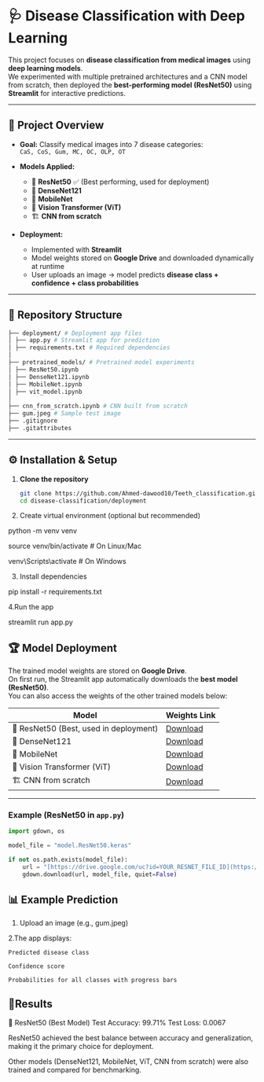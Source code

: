 # 🩺 Disease Classification with Deep Learning

This project focuses on **disease classification from medical images** using **deep learning models**.  
We experimented with multiple pretrained architectures and a CNN model from scratch, then deployed the **best-performing model (ResNet50)** using **Streamlit** for interactive predictions.

---

## 🚀 Project Overview

- **Goal:** Classify medical images into 7 disease categories:  
  `CaS, CoS, Gum, MC, OC, OLP, OT`  

- **Models Applied:**
  - 🧩 **ResNet50** ✅ (Best performing, used for deployment)
  - 🔬 **DenseNet121**
  - 📱 **MobileNet**
  - 🧠 **Vision Transformer (ViT)**
  - 🏗️ **CNN from scratch**

- **Deployment:**
  - Implemented with **Streamlit**  
  - Model weights stored on **Google Drive** and downloaded dynamically at runtime  
  - User uploads an image → model predicts **disease class + confidence + class probabilities**  

---

## 📂 Repository Structure

``` bash
├── deployment/ # Deployment app files
│ ├── app.py # Streamlit app for prediction
│ ├── requirements.txt # Required dependencies
│
├── pretrained_models/ # Pretrained model experiments
│ ├── ResNet50.ipynb
│ ├── DenseNet121.ipynb
│ ├── MobileNet.ipynb
│ ├── vit_model.ipynb
│
├── cnn_from_scratch.ipynb # CNN built from scratch
├── gum.jpeg # Sample test image
├── .gitignore
├── .gitattributes

```


---

## ⚙️ Installation & Setup

1. **Clone the repository**
   ```bash
   git clone https://github.com/Ahmed-dawood10/Teeth_classification.git
   cd disease-classification/deployment
   ```

2. Create virtual environment (optional but recommended)

python -m venv venv

source venv/bin/activate     # On Linux/Mac

venv\Scripts\activate        # On Windows

3. Install dependencies

pip install -r requirements.txt

4.Run the app

streamlit run app.py


## 🏆 Model Deployment

The trained model weights are stored on **Google Drive**.  
On first run, the Streamlit app automatically downloads the **best model (ResNet50)**.  
You can also access the weights of the other trained models below:

| Model            | Weights Link                                                                 |
|------------------|-------------------------------------------------------------------------------|
| 🧩 ResNet50 (Best, used in deployment) | [Download]([https://drive.google.com/uc?id=YOUR_RESNET_FILE_ID](https://drive.google.com/file/d/1Gvs0ZuMX1UQi6SPaNhekh_C7jJ505r9N/view?usp=drive_link))     |
| 🔬 DenseNet121   | [Download]([https://drive.google.com/uc?id=YOUR_DENSENET_FILE_ID](https://drive.google.com/file/d/11gvBNuEDsG-TeW0suH0pz-0NH88xB1Y2/view?usp=drive_link))   |
| 📱 MobileNet     | [Download]([https://drive.google.com/uc?id=YOUR_MOBILENET_FILE_ID](https://drive.google.com/file/d/1wFf8zw8qI1ocRv02lm9PvLzCraypjKI6/view?usp=drive_link))   |
| 🧠 Vision Transformer (ViT) | [Download]([https://drive.google.com/uc?id=YOUR_VIT_FILE_ID](https://drive.google.com/file/d/1nT2zuvx6jvkcmujiFQ7-ZMrsB_QnCU2w/view?usp=drive_link))   |
| 🏗️ CNN from scratch | [Download]([https://drive.google.com/uc?id=YOUR_SCRATCH_FILE_ID](https://drive.google.com/file/d/1drxz-YdfFybW_01ZyWFRubysislr3qKa/view?usp=drive_link)) |

---

### Example (ResNet50 in `app.py`)
```python
import gdown, os

model_file = "model.ResNet50.keras"

if not os.path.exists(model_file):
    url = "[https://drive.google.com/uc?id=YOUR_RESNET_FILE_ID](https://drive.google.com/uc?id=YOUR_RESNET_FILE_ID](https://drive.google.com/file/d/1Gvs0ZuMX1UQi6SPaNhekh_C7jJ505r9N/view?usp=drive_link)"
    gdown.download(url, model_file, quiet=False)

```

## 📊 Example Prediction

1. Upload an image (e.g., gum.jpeg)

2.The app displays:

    Predicted disease class
    
    Confidence score
    
    Probabilities for all classes with progress bars
## 🔮Results

📌 ResNet50 (Best Model)
Test Accuracy: 99.71%
Test Loss: 0.0067

ResNet50 achieved the best balance between accuracy and generalization, making it the primary choice for deployment.

Other models (DenseNet121, MobileNet, ViT, CNN from scratch) were also trained and compared for benchmarking.
